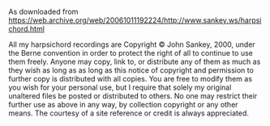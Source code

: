 As downloaded from
https://web.archive.org/web/20061011192224/http://www.sankey.ws/harpsichord.html

All my harpsichord recordings are Copyright © John Sankey, 2000, under the Berne convention in order to protect the right of all to continue to use them freely. Anyone may copy, link to, or distribute any of them as much as they wish as long as as long as this notice of copyright and permission to further copy is distributed with all copies. You are free to modify them as you wish for your personal use, but I require that solely my original unaltered files be posted or distributed to others. No one may restrict their further use as above in any way, by collection copyright or any other means. The courtesy of a site reference or credit is always appreciated.